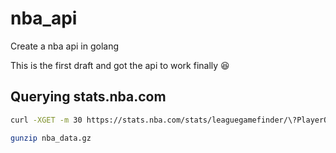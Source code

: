 # nba_api
Create a nba api in golang

This is the first draft and got the api to work finally 😆
## Querying stats.nba.com
```bash
curl -XGET -m 30 https://stats.nba.com/stats/leaguegamefinder/\?PlayerOrTeam\='T'\&\&TeamID\=1610612738 -H "Accept: application/json, text/plain, */*" -H "Accept-Encoding: gzip, deflate, br" -H "x-nba-stats-origin: stats" -H "x-nba-stats-token: true" -H "Host: stats.nba.com" -H "User-Agent: Mozilla/5.0 (Windows NT 10.0; Win64; x64; rv:72.0) Gecko/20100101 Firefox/72.0" -H "Connection: keep-alive" -H "Referer: https://stats.nba.com/" -H "Pragma: no-cache" -H "Cache-Control: no-cache" -H "Accept-Language: en-US,en;q=0.5" --output nba_data.gz

gunzip nba_data.gz
```
